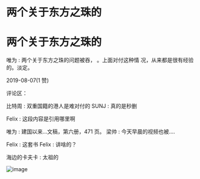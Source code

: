 # 两个关于东方之珠的

# 两个关于东方之珠的

唯为 : 两个关于东方之珠的问题被吞， 。上面对付这种情 况，从来都是很有经验的。淡定。

2019-08-07(1 赞)

评论区：

比特周 : 双重国籍的港人是难对付的 SUNJ : 真的是秒删

Felix : 这段内容是引用哪里啊

唯为 : 建国以来…文稿，第六册，471 页。 梁帅 : 今天早晨的视频也被....

Felix : 这套书 Felix : 讲啥的？

海边的卡夫卡 : 太祖的

![image](img/Image_021.png)
